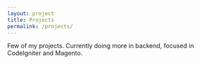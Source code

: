 ```yaml
---
layout: project
title: Projects
permalink: /projects/
---
```


Few of my projects. Currently doing more in backend, focused in CodeIgniter and Magento.

